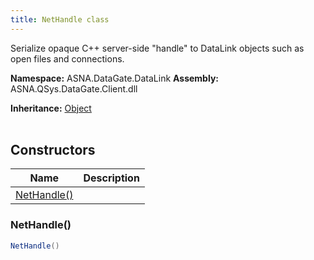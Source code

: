 ```yaml
---
title: NetHandle class
---
```


Serialize opaque C++ server-side "handle" to DataLink objects such as
open files and connections.

**Namespace:** ASNA.DataGate.DataLink
**Assembly:** ASNA.QSys.DataGate.Client.dll

**Inheritance:** [Object](https://docs.microsoft.com/en-us/dotnet/api/system.object)
<br>
<br>

## Constructors

| Name | Description |
| --- | --- |
| [NetHandle()](#nethandle-) | 

### NetHandle()



```cs
NetHandle()
```
